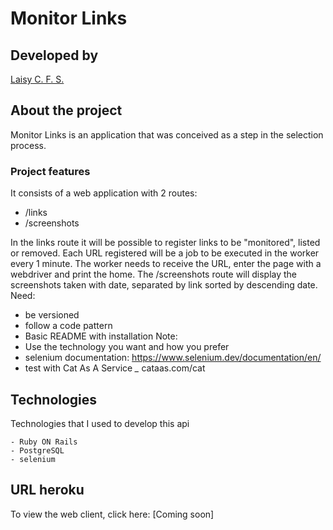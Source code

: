 # Monitor Links

## Developed by

[Laisy C. F. S.](https://github.com/laisy)

## About the project

Monitor Links is an application that was conceived as a step in the selection process.

### Project features

It consists of a web application with 2 routes:
- /links
- /screenshots

In the links route it will be possible to register links to be "monitored", listed or removed.
Each URL registered will be a job to be executed in the worker every 1 minute. The worker needs to receive the URL, enter the page with a webdriver and print the home.
The /screenshots route will display the screenshots taken with date,
separated by link sorted by descending date.
Need:
- be versioned
- follow a code pattern
- Basic README with installation
Note:
- Use the technology you want and how you prefer
- selenium documentation: https://www.selenium.dev/documentation/en/
- test with Cat As A Service *_* cataas.com/cat

## Technologies

Technologies that I used to develop this api

	- Ruby ON Rails
	- PostgreSQL
	- selenium
	
## URL heroku
To view the web client, click here: [Coming soon]

